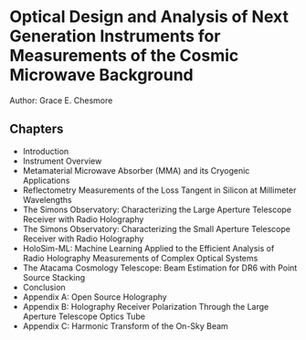# Optical Design and Analysis of Next Generation Instruments for Measurements of the Cosmic Microwave Background

Author: Grace E. Chesmore

## Chapters
- Introduction
- Instrument Overview
- Metamaterial Microwave Absorber (MMA) and its Cryogenic Applications
- Reflectometry Measurements of the Loss Tangent in Silicon at Millimeter Wavelengths
- The Simons Observatory: Characterizing the Large Aperture Telescope Receiver with Radio Holography
- The Simons Observatory: Characterizing the Small Aperture Telescope Receiver with Radio Holography
- HoloSim-ML: Machine Learning Applied to the Efficient Analysis of Radio Holography Measurements of Complex Optical Systems
- The Atacama Cosmology Telescope: Beam Estimation for DR6 with Point Source Stacking
- Conclusion
- Appendix A: Open Source Holography
- Appendix B: Holography Receiver Polarization Through the Large Aperture Telescope Optics Tube
- Appendix C: Harmonic Transform of the On-Sky Beam